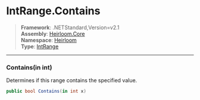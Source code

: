 # IntRange.Contains

> **Framework**: .NETStandard,Version=v2.1  
> **Assembly**: [Heirloom.Core][0]  
> **Namespace**: [Heirloom][0]  
> **Type**: [IntRange][1]  

--------------------------------------------------------------------------------

### Contains(in int)

Determines if this range contains the specified value.

```cs
public bool Contains(in int x)
```

[0]: ..\Heirloom.Core.md
[1]: Heirloom.IntRange.md
